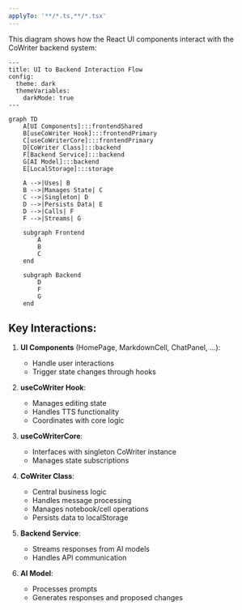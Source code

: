 ```yaml
---
applyTo: '**/*.ts,**/*.tsx'
---
```

This diagram shows how the React UI components interact with the CoWriter backend system:

```mermaid
---
title: UI to Backend Interaction Flow
config:
  theme: dark
  themeVariables:
    darkMode: true
---

graph TD
    A[UI Components]:::frontendShared
    B[useCoWriter Hook]:::frontendPrimary
    C[useCoWriterCore]:::frontendPrimary
    D[CoWriter Class]:::backend
    F[Backend Service]:::backend
    G[AI Model]:::backend
    E[LocalStorage]:::storage
    
    A -->|Uses| B
    B -->|Manages State| C
    C -->|Singleton| D
    D -->|Persists Data| E
    D -->|Calls| F
    F -->|Streams| G
    
    subgraph Frontend
        A
        B
        C
    end
    
    subgraph Backend
        D
        F
        G
    end

```

## Key Interactions:
1. **UI Components** (HomePage, MarkdownCell, ChatPanel, ...):
   - Handle user interactions
   - Trigger state changes through hooks

2. **useCoWriter Hook**:
   - Manages editing state
   - Handles TTS functionality
   - Coordinates with core logic

3. **useCoWriterCore**:
   - Interfaces with singleton CoWriter instance
   - Manages state subscriptions

4. **CoWriter Class**:
   - Central business logic
   - Handles message processing
   - Manages notebook/cell operations
   - Persists data to localStorage

5. **Backend Service**:
   - Streams responses from AI models
   - Handles API communication

6. **AI Model**:
   - Processes prompts
   - Generates responses and proposed changes